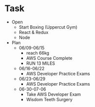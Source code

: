 # Task
* Open
  * Start Boxing (Uppercut Gym)
  * React & Redux
  * Node
* Plan
  * 06/09-06/15
    * reach 66kg
    * AWS Course Complete
    * RUN 13 MILES
  * 06/16-06/22
    * AWS Developer Practice Exams
  * 06/23-06/29
    * AWS Developer Practice Exams
  * 06-30-07-06
    * Take AWS Developer Exam
    * Wisdom Teeth Surgery
